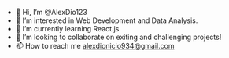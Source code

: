 - 👋 Hi, I’m @AlexDio123
- 👀 I’m interested in Web Development and Data Analysis.
- 🌱 I’m currently learning React.js
- 💞️ I’m looking to collaborate on exiting and challenging projects!
- 📫 How to reach me alexdionicio934@gmail.com

<!---
AlexDio123/AlexDio123 is a ✨ special ✨ repository because its `README.md` (this file) appears on your GitHub profile.
You can click the Preview link to take a look at your changes.
--->
